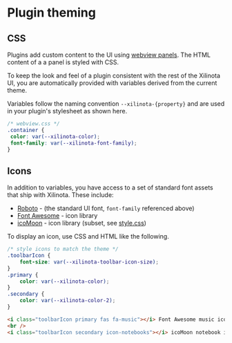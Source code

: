 # Plugin theming

## CSS

Plugins add custom content to the UI using
[webview panels](https://xilinotaapp.org/api/references/plugin_api/classes/xilinotaviewspanels.html).
The HTML content of a a panel is styled with CSS.

To keep the look and feel of a plugin consistent with the rest of the Xilinota UI,
you are automatically provided with variables derived from the current theme.

Variables follow the naming convention `--xilinota-{property}` and are used
in your plugin's stylesheet as shown here.

```css
/* webview.css */
.container {
 color: var(--xilinota-color);
 font-family: var(--xilinota-font-family);
}
```

## Icons

In addition to variables, you have access to a set of standard font assets that ship with Xilinota.
These include:

* [Roboto](https://fonts.google.com/specimen/Roboto?preview.text_type=custom) - (the standard UI font, `font-family` referenced above)
* [Font Awesome](https://fontawesome.com/icons?d=gallery&p=2&m=free) - icon library
* [icoMoon](https://icomoon.io/#preview-free) - icon library (subset, see [style.css](https://github.com/XilinJia/Xilinota/blob/main/packages/app-desktop/style/icons/style.css))

To display an icon, use CSS and HTML like the following.

```css
/* style icons to match the theme */
.toolbarIcon {
    font-size: var(--xilinota-toolbar-icon-size);
}
.primary {
    color: var(--xilinota-color);
}
.secondary {
    color: var(--xilinota-color-2);
}
```

```html
<i class="toolbarIcon primary fas fa-music"></i> Font Awesome music icon
<br />
<i class="toolbarIcon secondary icon-notebooks"></i> icoMoon notebook icon
```
